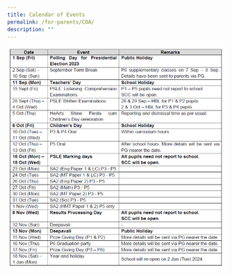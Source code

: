 ```yaml
---
title: Calendar of Events
permalink: /for-parents/COA/
description: ""
---
```

![](/images/t4%20calendar.png)